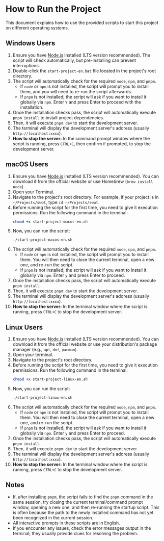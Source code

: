 # How to Run the Project

This document explains how to use the provided scripts to start this project on different operating systems.

## Windows Users

1.  Ensure you have [Node.js](https://nodejs.org/) installed (LTS version recommended). The script will check automatically, but pre-installing can prevent interruptions.
2.  Double-click the `start-project-en.bat` file located in the project's root directory.
3.  The script will automatically check for the required `node`, `npm`, and `pnpm`.
    *   If `node` or `npm` is not installed, the script will prompt you to install them, and you will need to re-run the script afterwards.
    *   If `pnpm` is not installed, the script will ask if you want to install it globally via `npm`. Enter `Y` and press Enter to proceed with the installation.
4.  Once the installation checks pass, the script will automatically execute `pnpm install` to install project dependencies.
5.  Then, it will execute `pnpm dev` to start the development server.
6.  The terminal will display the development server's address (usually `http://localhost:xxxx`).
7.  **How to stop the server:** In the command prompt window where the script is running, press `CTRL+C`, then confirm if prompted, to stop the development server.

## macOS Users

1.  Ensure you have [Node.js](https://nodejs.org/) installed (LTS version recommended). You can download it from the official website or use Homebrew (`brew install node`).
2.  Open your Terminal.
3.  Navigate to the project's root directory. For example, if your project is in `~/Projects/swot`, type `cd ~/Projects/swot`.
4.  Before running the script for the first time, you need to give it execution permissions. Run the following command in the terminal:
    ```bash
    chmod +x start-project-macos-en.sh
    ```
5.  Now, you can run the script:
    ```bash
    ./start-project-macos-en.sh
    ```
6.  The script will automatically check for the required `node`, `npm`, and `pnpm`.
    *   If `node` or `npm` is not installed, the script will prompt you to install them. You will then need to close the current terminal, open a new one, and re-run the script.
    *   If `pnpm` is not installed, the script will ask if you want to install it globally via `npm`. Enter `y` and press Enter to proceed.
7.  Once the installation checks pass, the script will automatically execute `pnpm install`.
8.  Then, it will execute `pnpm dev` to start the development server.
9.  The terminal will display the development server's address (usually `http://localhost:xxxx`).
10. **How to stop the server:** In the terminal window where the script is running, press `CTRL+C` to stop the development server.

## Linux Users

1.  Ensure you have [Node.js](https://nodejs.org/) installed (LTS version recommended). You can download it from the official website or use your distribution's package manager (e.g., `apt`, `dnf`, `pacman`).
2.  Open your terminal.
3.  Navigate to the project's root directory.
4.  Before running the script for the first time, you need to give it execution permissions. Run the following command in the terminal:
    ```bash
    chmod +x start-project-linux-en.sh
    ```
5.  Now, you can run the script:
    ```bash
    ./start-project-linux-en.sh
    ```
6.  The script will automatically check for the required `node`, `npm`, and `pnpm`.
    *   If `node` or `npm` is not installed, the script will prompt you to install them. You will then need to close the current terminal, open a new one, and re-run the script.
    *   If `pnpm` is not installed, the script will ask if you want to install it globally via `npm`. Enter `y` and press Enter to proceed.
7.  Once the installation checks pass, the script will automatically execute `pnpm install`.
8.  Then, it will execute `pnpm dev` to start the development server.
9.  The terminal will display the development server's address (usually `http://localhost:xxxx`).
10. **How to stop the server:** In the terminal window where the script is running, press `CTRL+C` to stop the development server.

## Notes

*   If, after installing `pnpm`, the script fails to find the `pnpm` command in the same session, try closing the current terminal/command prompt window, opening a new one, and then re-running the startup script. This is often because the path to the newly installed command has not yet been recognized in the current session.
*   All interactive prompts in these scripts are in English.
*   If you encounter any issues, check the error messages output in the terminal; they usually provide clues for resolving the problem.
